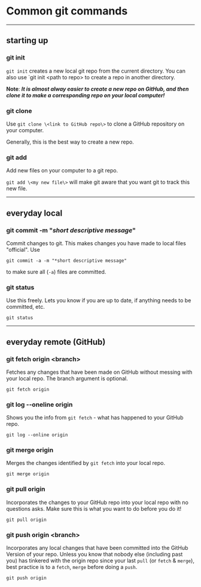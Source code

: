 # Common git commands

---

## starting up

### git init
`git init` creates a new local git repo from the current directory. You can also use `git init \<path to repo\> to create a repo in another directory.

**Note**: ***It is almost alway easier to create a new repo on GitHub, and then clone it to make a corresponding repo on your local computer!***

### git clone
Use `git clone \<link to GitHub repo\>` to clone a GitHub repository on your computer. 

Generally, this is the best way to create a new repo.

### git add
Add new files on your computer to a git repo.

`git add \<my new file\>` will make git aware that you want git to track this new file.

---

## everyday local

### git commit -m "*short descriptive message*"
Commit changes to git. This makes changes you have made to local files "official".  Use 

`git commit -a -m "*short descriptive message"`

to make sure all (`-a`) files are committed.

### git status
Use this freely. Lets you know if you are up to date, if anything needs to be committed, etc.

`git status`

---

## everyday remote (GitHub)


### git fetch origin \<branch\>
Fetches any changes that have been made on GitHub without messing with your local repo. The branch argument is optional.

`git fetch origin`

### git log --oneline origin
Shows you the info from `git fetch` - what has happened to your GitHub repo.

`git log --online origin`

### git merge origin
Merges the changes identified by `git fetch` into your local repo.

`git merge origin`

### git pull origin
Incorporates the changes to your GitHub repo into your local repo with no questions asks. Make sure this is what you want to do before you do it!

`git pull origin`

### git push origin \<branch\>
Incorporates any local changes that have been committed into the GitHub Version of your repo. Unless you know that nobody else (including past you) has tinkered with the origin repo since your last `pull` (or `fetch` & `merge`), best practice is to a `fetch`, `merge` before doing a `push`.

`git push origin`


